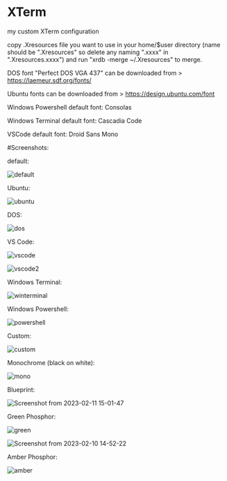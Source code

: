 # XTerm

my custom XTerm configuration

copy .Xresources file you want to use in your home/$user directory (name should be ".Xresources" so delete any naming ".xxxx" in ".Xresources.xxxx") and run "xrdb -merge ~/.Xresources" to merge.

DOS font "Perfect DOS VGA 437" can be downloaded from > https://laemeur.sdf.org/fonts/

Ubuntu fonts can be downloaded from > https://design.ubuntu.com/font

Windows Powershell default font: Consolas

Windows Terminal default font: Cascadia Code

VSCode default font: Droid Sans Mono

#Screenshots:

default:

![default](https://user-images.githubusercontent.com/72235930/217951637-c75feb1b-5c29-40e4-a06e-b80644427159.png)


Ubuntu:

![ubuntu](https://user-images.githubusercontent.com/72235930/217951710-9476fb05-e288-40dd-a4d5-d70e018c8181.png)


DOS:

![dos](https://user-images.githubusercontent.com/72235930/217951676-ca805c77-6683-49bc-b570-df5bacfa3550.png)


VS Code:

![vscode](https://user-images.githubusercontent.com/72235930/217951853-2300510c-a99b-4ff1-8dae-89d1e7cd946f.png)

![vscode2](https://user-images.githubusercontent.com/72235930/217951874-beb9ba2c-dc17-4219-b12e-479c18111b6f.png)


Windows Terminal:

![winterminal](https://user-images.githubusercontent.com/72235930/217951932-8fbd8d17-cd42-4e4b-9dd2-661a0fc7f4f0.png)


Windows Powershell:

![powershell](https://user-images.githubusercontent.com/72235930/217952104-d529aef6-555f-4d72-8230-5b0e2caf3215.png)


Custom:

![custom](https://user-images.githubusercontent.com/72235930/217980458-cf9386d0-d9a3-4d72-88cb-ecaf6f153e07.png)


Monochrome (black on white):

![mono](https://user-images.githubusercontent.com/72235930/217970133-430364a5-166e-40d3-9dc3-be28d0eee4c8.png)


Blueprint:

![Screenshot from 2023-02-11 15-01-47](https://user-images.githubusercontent.com/72235930/218257345-bacec9d7-e498-409b-9c59-0e4588669fd5.png)


Green Phosphor:

![green](https://user-images.githubusercontent.com/72235930/217970185-765ef17c-f884-4437-b031-45ad3d73ad81.png)

![Screenshot from 2023-02-10 14-52-22](https://user-images.githubusercontent.com/72235930/218086180-d5cd86b6-a797-4595-8912-9ada8dadf098.png)


Amber Phosphor:

![amber](https://user-images.githubusercontent.com/72235930/217970216-c4fbc949-98bc-4c7d-8604-190c4214d26c.png)


